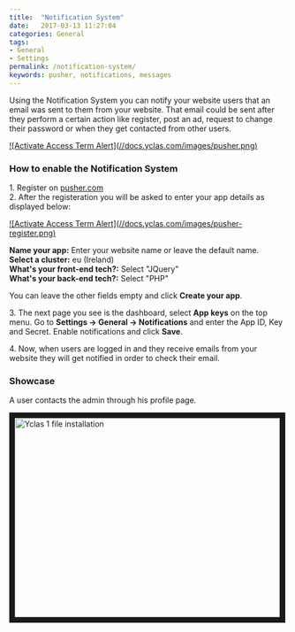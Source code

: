 ```yaml
---
title:  "Notification System"
date:   2017-03-13 11:27:04
categories: General
tags: 
- General
- Settings
permalink: /notification-system/
keywords: pusher, notifications, messages
---
```

Using the Notification System you can notify your website users that an email was sent to them from your website. That email could be sent after they perform a certain action like register, post an ad, request to change their password or when they get contacted from other users.

<a href="//docs.yclas.com/images/pusher.png" class="thumbnail gallery-item" data-gallery>
![Activate Access Term Alert](//docs.yclas.com/images/pusher.png)
</a>

### How to enable the Notification System

1\. Register on [pusher.com](https://dashboard.pusher.com/accounts/sign_up) <br>
2\. After the registeration you will be asked to enter your app details as displayed below:

<a href="//docs.yclas.com/images/pusher-register.png" class="thumbnail gallery-item" data-gallery>
![Activate Access Term Alert](//docs.yclas.com/images/pusher-register.png)
</a>

**Name your app:** Enter your website name or leave the default name.<br>
**Select a cluster:** eu (Ireland)<br>
**What's your front-end tech?:** Select "JQuery"<br>
**What's your back-end tech?:** Select "PHP"<br>

You can leave the other fields empty and click **Create your app**.

3\. The next page you see is the dashboard, select **App keys** on the top menu. Go to **Settings -> General -> Notifications** and enter the App ID, Key and Secret. Enable notifications and click **Save**.

4\. Now, when users are logged in and they receive emails from your website they will get notified in order to check their email.

### Showcase

A user contacts the admin through his profile page.

<a href="https://www.youtube.com/watch?v=zjWFo1JFhw8" target="_blank"><img src="http://img.youtube.com/vi/zjWFo1JFhw8/0.jpg" 
alt="Yclas 1 file installation" width="480" height="360" border="10" /></a>
